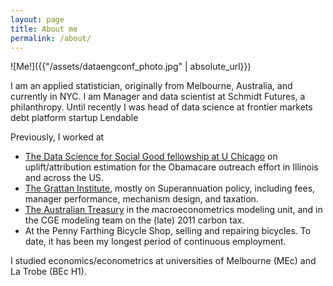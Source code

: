 ```yaml
---
layout: page
title: About me
permalink: /about/
---
```


![Me!]({{"/assets/dataengconf_photo.jpg" | absolute_url}})

I am an applied statistician, originally from Melbourne, Australia, and currently in NYC. I am Manager and 
data scientist at Schmidt Futures, a philanthropy. Until recently I was head of data science at frontier 
markets debt platform startup Lendable

Previously, I worked at 

- [The Data Science for Social Good fellowship at U Chicago](dssg.uchicago.edu) on uplift/attribution estimation for the Obamacare outreach effort in Illinois and across the US.
- [The Grattan Institute](grattan.edu.au), mostly on Superannuation policy, including fees, manager performance, mechanism design, and taxation. 
- [The Australian Treasury](treasury.gov.au) in the macroeconometrics modeling unit, and in the CGE modeling team on the (late) 2011 carbon tax. 
- At the Penny Farthing Bicycle Shop, selling and repairing bicycles. To date, it has been my longest period of continuous employment. 

I studied economics/econometrics at universities of Melbourne (MEc) and La Trobe (BEc H1).  


